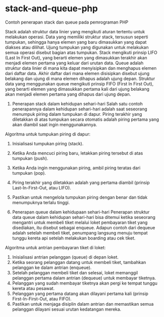 # stack-and-queue-php
Contoh penerapan stack dan queue pada pemrograman PHP

Stack adalah struktur data linier yang mengikuti aturan tertentu untuk melakukan operasi. Data yang memiliki struktur stack, tersusun seperti tumpukan, sehingga hanya elemen yang baru dimasukkan yang dapat diakses atau dilihat. Ujung tumpukan yang digunakan untuk melakukan semua operasi disebut bagian atas tumpukan. Stack mengikuti prinsip LIFO (Last In First Out), yang berarti elemen yang dimasukkan terakhir akan menjadi elemen pertama yang keluar dari urutan data.
Queue adalah struktur data linier di mana kita dapat menyisipkan dan menghapus elemen dari daftar data. Akhir daftar dari mana elemen disisipkan disebut ujung belakang dan ujung di mana elemen dihapus adalah ujung depan. Struktur data yang menggunakan queue mengikuti prinsip FIFO (First In First Out), yang berarti elemen yang dimasukkan pertama kali dari ujung belakang akan menjadi elemen pertama yang dihapus dari ujung depan.

1.	Penerapan stack dalam kehidupan sehari-hari
Salah satu contoh penerapannya dalam kehidupan sehari-hari adalah saat seseorang menumpuk piring dalam tumpukan di dapur. Piring terakhir yang diletakkan di atas tumpukan secara otomatis adalah piring pertama yang akan diambil saat ingin menggunakannya.

Algoritma untuk tumpukan piring di dapur:
1.	Inisialisasi tumpukan piring (stack).
2.	Ketika Anda mencuci piring baru, letakkan piring tersebut di atas tumpukan (push).
3.	Ketika Anda ingin menggunakan piring, ambil piring teratas dari tumpukan (pop).
4.	Piring terakhir yang diletakkan adalah yang pertama diambil (prinsip Last-In-First-Out, atau LIFO).
5.	Pastikan untuk mengelola tumpukan piring dengan benar dan tidak menumpuknya terlalu tinggi.

2.	Penerapan queue dalam kehidupaan sehari-hari
Penerapan struktur data queue dalam kehidupan sehari-hari bisa ditemui ketika seseorang mengantri untuk membeli tiket melalui loket pembayaran tiket yang disediakan, itu disebut sebagai enqueue. Adapun contoh dari dequeue adalah setelah membeli tiket, penumpang langsung menuju tempat tunggu kereta api setelah melakukan boarding atau cek tiket.

Algoritma untuk antrian pembayaran tiket di loket:
1.	Inisialisasi antrian pelanggan (queue) di depan loket.
2.	Ketika seorang pelanggan datang untuk membeli tiket, tambahkan pelanggan ke dalam antrian (enqueue).
3.	Setelah pelanggan membeli tiket dan selesai, loket memanggil pelanggan pertama dalam antrian (dequeue) untuk membayar tiketnya.
4.	Pelanggan yang sudah membayar tiketnya akan pergi ke tempat tunggu kereta atau pesawat.
5.	Pelanggan yang pertama datang akan dilayani pertama kali (prinsip First-In-First-Out, atau FIFO).
6.	Pastikan untuk menjaga disiplin dalam antrian dan memastikan semua pelanggan dilayani sesuai urutan kedatangan mereka.

